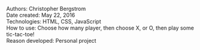 Authors: Christopher Bergstrom<br>
Date created: May 22, 2016<br>
Technologies: HTML, CSS, JavaScript<br>
How to use: Choose how many player, then choose X, or O, then play some tic-tac-toe!<br>
Reason developed: Personal project

